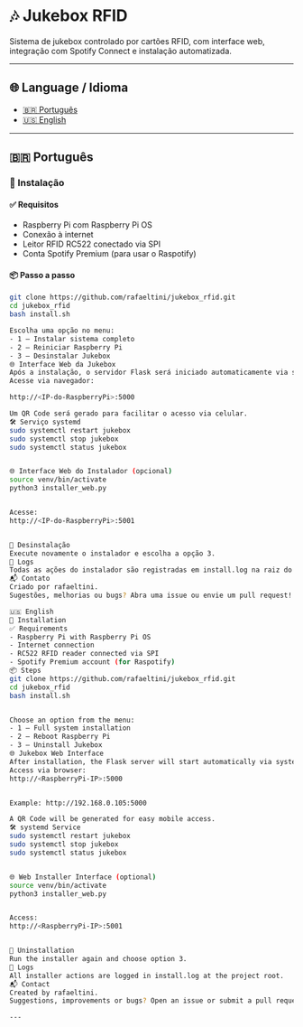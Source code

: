 # 🎶 Jukebox RFID

Sistema de jukebox controlado por cartões RFID, com interface web, integração com Spotify Connect e instalação automatizada.

---

## 🌐 Language / Idioma

- [🇧🇷 Português](#-português)
- [🇺🇸 English](#-english)

---

## 🇧🇷 Português

### 🚀 Instalação

#### ✅ Requisitos

- Raspberry Pi com Raspberry Pi OS
- Conexão à internet
- Leitor RFID RC522 conectado via SPI
- Conta Spotify Premium (para usar o Raspotify)

#### 📦 Passo a passo

```bash
git clone https://github.com/rafaeltini/jukebox_rfid.git
cd jukebox_rfid
bash install.sh

Escolha uma opção no menu:
- 1 – Instalar sistema completo
- 2 – Reiniciar Raspberry Pi
- 3 – Desinstalar Jukebox
🌐 Interface Web da Jukebox
Após a instalação, o servidor Flask será iniciado automaticamente via systemd.
Acesse via navegador:

http://<IP-do-RaspberryPi>:5000

Um QR Code será gerado para facilitar o acesso via celular.
🛠️ Serviço systemd
sudo systemctl restart jukebox
sudo systemctl stop jukebox
sudo systemctl status jukebox


🌐 Interface Web do Instalador (opcional)
source venv/bin/activate
python3 installer_web.py


Acesse:
http://<IP-do-RaspberryPi>:5001


🧹 Desinstalação
Execute novamente o instalador e escolha a opção 3.
📄 Logs
Todas as ações do instalador são registradas em install.log na raiz do projeto.
📬 Contato
Criado por rafaeltini.
Sugestões, melhorias ou bugs? Abra uma issue ou envie um pull request!

🇺🇸 English
🚀 Installation
✅ Requirements
- Raspberry Pi with Raspberry Pi OS
- Internet connection
- RC522 RFID reader connected via SPI
- Spotify Premium account (for Raspotify)
📦 Steps
git clone https://github.com/rafaeltini/jukebox_rfid.git
cd jukebox_rfid
bash install.sh


Choose an option from the menu:
- 1 – Full system installation
- 2 – Reboot Raspberry Pi
- 3 – Uninstall Jukebox
🌐 Jukebox Web Interface
After installation, the Flask server will start automatically via systemd.
Access via browser:
http://<RaspberryPi-IP>:5000


Example: http://192.168.0.105:5000

A QR Code will be generated for easy mobile access.
🛠️ systemd Service
sudo systemctl restart jukebox
sudo systemctl stop jukebox
sudo systemctl status jukebox


🌐 Web Installer Interface (optional)
source venv/bin/activate
python3 installer_web.py


Access:
http://<RaspberryPi-IP>:5001


🧹 Uninstallation
Run the installer again and choose option 3.
📄 Logs
All installer actions are logged in install.log at the project root.
📬 Contact
Created by rafaeltini.
Suggestions, improvements or bugs? Open an issue or submit a pull request!

---



